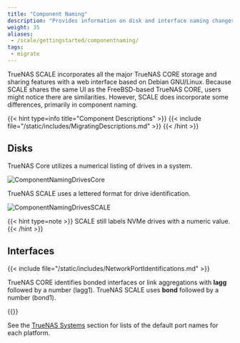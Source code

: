 ```yaml
---
title: "Component Naming"
description: "Provides information on disk and interface naming changes related to the change from FreeBSD storage and sharing in CORE to Linux in TrueNAS SCALE."
weight: 35
aliases:
 - /scale/gettingstarted/componentnaming/
tags:
 - migrate
---
```


TrueNAS SCALE incorporates all the major TrueNAS CORE storage and sharing features with a web interface based on Debian GNU/Linux.
Because SCALE shares the same UI as the FreeBSD-based TrueNAS CORE, users might notice there are similarities.
However, SCALE does incorporate some differences, primarily in component naming.

{{< hint type=info title="Component Descriptions" >}}
{{< include file="/static/includes/MigratingDescriptions.md" >}}
{{< /hint >}}

## Disks

TrueNAS Core utilizes a numerical listing of drives in a system.

![ComponentNamingDrivesCore](/images/SCALE/Storage/ComponentNamingDrivesCore.png "TrueNAS Core Drive Listing")

TrueNAS SCALE uses a lettered format for drive identification.  

![ComponentNamingDrivesSCALE](/images/SCALE/Storage/ComponentNamingDrivesSCALE.png "TrueNAS SCALE Drive Listing")

{{< hint type=note >}}
SCALE still labels NVMe drives with a numeric value.
{{< /hint >}}

## Interfaces

{{< include file="/static/includes/NetworkPortIdentifications.md" >}}

TrueNAS CORE identifies bonded interfaces or link aggregations with **lagg** followed by a number (lagg1).
TrueNAS SCALE uses **bond** followed by a number (bond1).

{{<include file="/static/includes/addcolumnorganizer.md">}}

See the [TrueNAS Systems](https://www.truenas.com/docs/hardware/) section for lists of the default port names for each platform.


